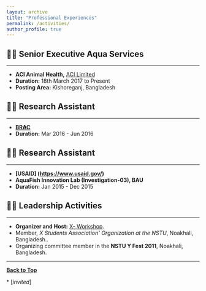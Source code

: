 ```yaml
---
layout: archive
title: "Professional Experiences"
permalink: /activities/
author_profile: true
---
```



## 👨‍💻 Senior Executive Aqua Services 
-------------------------

* **ACI Animal Health,** [ACI Limited](https://www.aci-bd.com/)
* **Duration:** 18th March 2017 to Present
* **Posting Area:** Kishoreganj, Bangladesh

## 👨‍💻  Research Assistant
-------------------------

* **[BRAC](http://www.brac.net/)** 
* **Duration:** Mar 2016 - Jun 2016

## 👨‍💻  Research Assistant
-------------------------

* **[USAID] (https://www.usaid.gov/)** 
* **AquaFish Innovation Lab (Investigation-03), BAU** 
* **Duration:** Jan 2015 - Dec 2015

## 👨‍⚖️ Leadership Activities
------------------------

- **Organizer and Host:** [X- Workshop](https://imrul-pinak.github.io/).
- Member, *X Students Association' Organization at the NSTU*, Noakhali, Bangladesh.. 
- Organizing committee member in the **NSTU Y Fest 2011**, Noakhali, Bangladesh.

----------------------

[**Back to Top**](#)

\* [*invited*]

